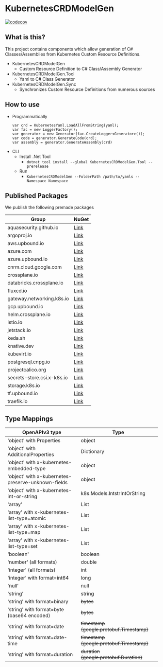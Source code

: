 # KubernetesCRDModelGen

[![codecov](https://codecov.io/gh/IvanJosipovic/KubernetesCRDModelGen/branch/alpha/graph/badge.svg?token=Xxq5yw1TtO)](https://codecov.io/gh/IvanJosipovic/KubernetesCRDModelGen)

## What is this?

This project contains components which allow generation of C# Classes/Assemblies from Kubernetes Custom Resource Definitions.

- KubernetesCRDModelGen
  - Custom Resource Definition to C# Class/Assembly Generator
- KubernetesCRDModelGen.Tool
  - Yaml to C# Class Generator
- KubernetesCRDModelGen.Sync
  - Synchronizes Custom Resource Definitions from numerous sources

## How to use

- Programmatically
  ```
  var crd = KubernetesYaml.LoadAllFromString(yaml);
  var fac = new LoggerFactory();
  var generator = new Generator(fac.CreateLogger<Generator>());
  var code = generator.GenerateCode(crd);
  var assembly = generator.GenerateAssembly(crd)
  ```
- CLI
  - Install .Net Tool
    - `dotnet tool install --global KubernetesCRDModelGen.Tool --prerelease`
  - Run
    - `KubernetesCRDModelGen --FolderPath /path/to/yamls --Namespace Namespace`

## Published Packages

We publish the following premade packages

| Group | NuGet |
|---|---|
| aquasecurity.github.io | [Link](https://www.nuget.org/packages/KubernetesCRDModelGen.Models.aquasecurity.github.io/) |
| argoproj.io | [Link](https://www.nuget.org/packages/KubernetesCRDModelGen.Models.argoproj.io/) |
| aws.upbound.io | [Link](https://www.nuget.org/packages/KubernetesCRDModelGen.Models.aws.upbound.io/) |
| azure.com | [Link](https://www.nuget.org/packages/KubernetesCRDModelGen.Models.azure.com/)  |
| azure.upbound.io | [Link](https://www.nuget.org/packages/KubernetesCRDModelGen.Models.azure.upbound.io/) |
| cnrm.cloud.google.com | [Link](https://www.nuget.org/packages/KubernetesCRDModelGen.Models.cnrm.cloud.google.com/) |
| crossplane.io | [Link](https://www.nuget.org/packages/KubernetesCRDModelGen.Models.crossplane.io/) |
| databricks.crossplane.io | [Link](https://www.nuget.org/packages/KubernetesCRDModelGen.Models.databricks.crossplane.io/) |
| fluxcd.io | [Link](https://www.nuget.org/packages/KubernetesCRDModelGen.Models.fluxcd.io/) |
| gateway.networking.k8s.io | [Link](https://www.nuget.org/packages/KubernetesCRDModelGen.Models.gateway.networking.k8s.io/) |
| gcp.upbound.io | [Link](https://www.nuget.org/packages/KubernetesCRDModelGen.Models.gcp.upbound.io/) |
| helm.crossplane.io | [Link](https://www.nuget.org/packages/KubernetesCRDModelGen.Models.helm.crossplane.io/) |
| istio.io | [Link](https://www.nuget.org/packages/KubernetesCRDModelGen.Models.istio.io/) |
| jetstack.io | [Link](https://www.nuget.org/packages/KubernetesCRDModelGen.Models.jetstack.io/) |
| keda.sh | [Link](https://www.nuget.org/packages/KubernetesCRDModelGen.Models.keda.sh/) |
| knative.dev | [Link](https://www.nuget.org/packages/KubernetesCRDModelGen.Models.knative.dev/) |
| kubevirt.io | [Link](https://www.nuget.org/packages/KubernetesCRDModelGen.Models.kubevirt.io/) |
| postgresql.cnpg.io | [Link](https://www.nuget.org/packages/KubernetesCRDModelGen.Models.postgresql.cnpg.io/) |
| projectcalico.org | [Link](https://www.nuget.org/packages/KubernetesCRDModelGen.Models.projectcalico.org/) |
| secrets-store.csi.x-k8s.io | [Link](https://www.nuget.org/packages/KubernetesCRDModelGen.Models.secrets-store.csi.x-k8s.io) |
| storage.k8s.io | [Link](https://www.nuget.org/packages/KubernetesCRDModelGen.Models.storage.k8s.io) |
| tf.upbound.io | [Link](https://www.nuget.org/packages/KubernetesCRDModelGen.Models.tf.upbound.io/) |
| traefik.io | [Link](https://www.nuget.org/packages/KubernetesCRDModelGen.Models.traefik.io/) |

## Type Mappings

| OpenAPIv3 type | Type |
|---|---|
| 'object' with Properties | object |
| 'object' with AdditionalProperties | Dictionary |
| 'object' with x-kubernetes-embedded-type | object |
| 'object' with x-kubernetes-preserve-unknown-fields | object |
| 'object' with x-kubernetes-int-or-string | k8s.Models.IntstrIntOrString |
| 'array' | List |
| 'array' with x-kubernetes-list-type=atomic | List |
| 'array' with x-kubernetes-list-type=map | List |
| 'array' with x-kubernetes-list-type=set | List |
| 'boolean' | boolean |
| 'number' (all formats) | double |
| 'integer' (all formats) | int |
| 'integer' with format=int64 | long |
| 'null' | null |
| 'string' | string |
| 'string' with format=binary | ~~bytes~~ |
| 'string' with format=byte (base64 encoded) | ~~bytes~~ |
| 'string' with format=date | ~~timestamp (google.protobuf.Timestamp)~~ |
| 'string' with format=date-time | ~~timestamp (google.protobuf.Timestamp)~~ |
| 'string' with format=duration | ~~duration (google.protobuf.Duration)~~ |
